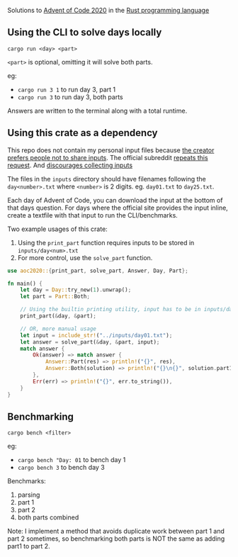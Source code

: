Solutions to [Advent of Code 2020](https://adventofcode.com/2020) in the [Rust programming language](https://www.rust-lang.org/)

## Using the CLI to solve days locally

`cargo run <day> <part>`

`<part>` is optional, omitting it will solve both parts.

eg: 
- `cargo run 3 1` to run day 3, part 1
- `cargo run 3` to run day 3, both parts

Answers are written to the terminal along with a total runtime.

## Using this crate as a dependency

This repo does not contain my personal input files because [the creator prefers people not to share inputs](https://twitter.com/ericwastl/status/1465805354214830081).
The official subreddit [repeats this request](https://www.reddit.com/r/adventofcode/wiki/faqs/copyright/puzzle_texts/).
And [discourages collecting inputs](https://www.reddit.com/r/adventofcode/wiki/faqs/copyright/inputs/)

The files in the `inputs` directory should have filenames following the `day<number>.txt` where `<number>` is 2 digits.
eg. `day01.txt` to `day25.txt`.

Each day of Advent of Code, you can download the input at the bottom of that days question.
For days where the official site provides the input inline, create a textfile with that input to run the CLI/benchmarks.

Two example usages of this crate:
1. Using the `print_part` function requires inputs to be stored in `inputs/day<num>.txt`
1. For more control, use the `solve_part` function.

```rust
use aoc2020::{print_part, solve_part, Answer, Day, Part};

fn main() {
    let day = Day::try_new(1).unwrap();
    let part = Part::Both;

    // Using the builtin printing utility, input has to be in inputs/day<num>.txt
    print_part(&day, &part);

    // OR, more manual usage
    let input = include_str!("../inputs/day01.txt");
    let answer = solve_part(&day, &part, input);
    match answer {
        Ok(answer) => match answer {
            Answer::Part(res) => println!("{}", res),
            Answer::Both(solution) => println!("{}\n{}", solution.part1, solution.part2),
        },
        Err(err) => println!("{}", err.to_string()),
    }
}
```

## Benchmarking

`cargo bench <filter>`

eg:
- `cargo bench "Day: 01` to bench day 1
- `cargo bench 3` to bench day 3

Benchmarks:
1. parsing
1. part 1
1. part 2
1. both parts combined

Note: I implement a method that avoids duplicate work between part 1 and part 2 sometimes,
so benchmarking both parts is NOT the same as adding part1 to part 2.